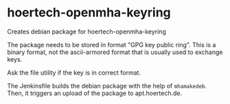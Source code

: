# hoertech-openmha-keyring
Creates debian package for hoertech-openmha-keyring

The package needs to be stored in format
"GPG key public ring".  This is a binary format, not the ascii-armored format
that is usually used to exchange keys.

Ask the file utility if the key is in correct format.

The Jenkinsfile builds the debian package with the help of `mhamakedeb`.
Then, it triggers an upload of the package to apt.hoertech.de.
